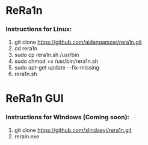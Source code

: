 # ReRa1n
### Instructions for Linux:
1. git clone https://github.com/aidangamzer/rera1n.git
2. cd rera1n
3. sudo cp rera1n.sh /usr/bin
4. sudo chmod +x /usr/bin/rera1n.sh
5. sudo apt-get update --fix-missing
6. rera1n.sh

# ReRa1n GUI
### Instructions for Windows (Coming soon):
1. git clone https://github.com/xlindseyj/rera1n.git
2. rerain.exe
